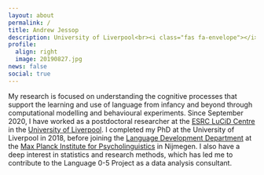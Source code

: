 ```yaml
---
layout: about
permalink: /
title: Andrew Jessop
description: University of Liverpool<br><i class="fas fa-envelope"></i> andrew.jessop at liverpool.ac.uk
profile:
  align: right
  image: 20190827.jpg
news: false
social: true
---
```


My research is focused on understanding the cognitive processes that support the learning and use of language from infancy and beyond through computational modelling and behavioural experiments. Since September 2020, I have worked as a postdoctoral researcher at the [ESRC LuCiD Centre](http://lucid.ac.uk/) in the [University of Liverpool](https://www.liverpool.ac.uk/institute-of-life-and-human-sciences/schools-and-departments/department-of-psychological-sciences/research/language-and-development/). I completed my PhD at the University of Liverpool in 2018, before joining the [Language Development Department](https://www.mpi.nl/departments/language-development) at the [Max Planck Institute for Psycholinguistics](https://www.mpi.nl/) in Nijmegen. I also have a deep interest in statistics and research methods, which has led me to contribute to the Language 0-5 Project as a data analysis consultant.
